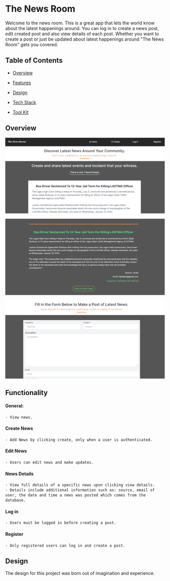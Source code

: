 # The News Room

Welcome to the news room. This is a great app that lets the world know about the latest happenings around. You can log in to create a news post, edit created post and also view details of each post. Whether you want to create a post or just be updated about latest happenings around "The News Room" gets you covered.

## Table of Contents


- [Overview](#overview)

- [Features](#features)

- [Design](#design)

- [Tech Stack](#tech-stack)

- [Tool Kit](#tool-kit)

## Overview
![Home-Page](./public/news-homepage.png)

![News-Details](./public/news-detailspage.png)

![Create-News](./public/create-news.png)

## Functionality

#### General:
    - View news.

#### Create News
    - Add News by clicking create, only when a user is authenticated.

#### Edit News

    - Users can edit news and make updates.

#### News Details

    - View full details of a specific news upon clicking view details.
    - Details include additional information such as: source, email of user, the date and time a news was posted which comes from the database.

#### Log in

    - Users must be logged in before creating a post.

#### Register

    - Only registered users can log in and create a post.

## Design

The design for this project was born out of imagination and experience.
